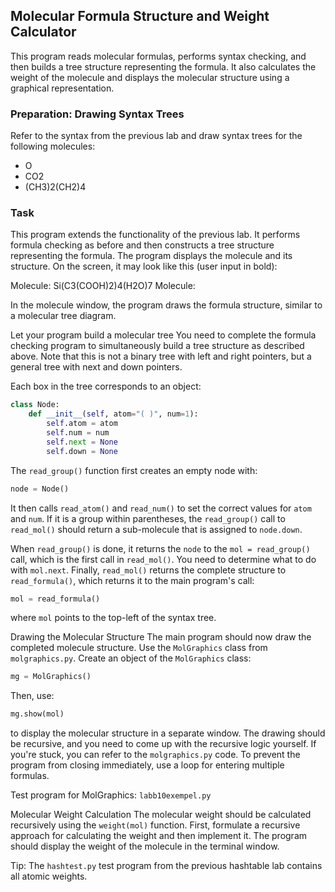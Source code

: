 ## Molecular Formula Structure and Weight Calculator

This program reads molecular formulas, performs syntax checking, and then builds a tree structure representing the formula. It also calculates the weight of the molecule and displays the molecular structure using a graphical representation.

### Preparation: Drawing Syntax Trees
Refer to the syntax from the previous lab and draw syntax trees for the following molecules:

- O
- CO2
- (CH3)2(CH2)4

### Task
This program extends the functionality of the previous lab. It performs formula checking as before and then constructs a tree structure representing the formula. The program displays the molecule and its structure. On the screen, it may look like this (user input in bold):

Molecule: Si(C3(COOH)2)4(H2O)7
Molecule:

In the molecule window, the program draws the formula structure, similar to a molecular tree diagram.

Let your program build a molecular tree
You need to complete the formula checking program to simultaneously build a tree structure as described above. Note that this is not a binary tree with left and right pointers, but a general tree with next and down pointers.

Each box in the tree corresponds to an object:

```python
class Node:
    def __init__(self, atom="( )", num=1):
        self.atom = atom
        self.num = num
        self.next = None
        self.down = None
```

The `read_group()` function first creates an empty node with:

```python
node = Node()
```

It then calls `read_atom()` and `read_num()` to set the correct values for `atom` and `num`. If it is a group within parentheses, the `read_group()` call to `read_mol()` should return a sub-molecule that is assigned to `node.down`.

When `read_group()` is done, it returns the `node` to the `mol = read_group()` call, which is the first call in `read_mol()`. You need to determine what to do with `mol.next`. Finally, `read_mol()` returns the complete structure to `read_formula()`, which returns it to the main program's call:

```python
mol = read_formula()
```

where `mol` points to the top-left of the syntax tree.

Drawing the Molecular Structure
The main program should now draw the completed molecule structure. Use the `MolGraphics` class from `molgraphics.py`. Create an object of the `MolGraphics` class:

```python
mg = MolGraphics()
```

Then, use:

```python
mg.show(mol)
```

to display the molecular structure in a separate window. The drawing should be recursive, and you need to come up with the recursive logic yourself. If you're stuck, you can refer to the `molgraphics.py` code. To prevent the program from closing immediately, use a loop for entering multiple formulas.

Test program for MolGraphics: `labb10exempel.py`

Molecular Weight Calculation
The molecular weight should be calculated recursively using the `weight(mol)` function. First, formulate a recursive approach for calculating the weight and then implement it. The program should display the weight of the molecule in the terminal window.

Tip: The `hashtest.py` test program from the previous hashtable lab contains all atomic weights.
